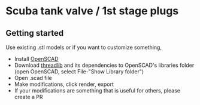 Scuba tank valve / 1st stage plugs
==================================

Getting started
---------------

Use existing .stl models or if you want to customize something,

- Install [OpenSCAD](https://www.openscad.org/)
- Download [threadlib](https://github.com/adrianschlatter/threadlib) and its dependencies to OpenSCAD's libraries folder (open OpenSCAD, select File-"Show Library folder")
- Open .scad file
- Make modifications, click render, export
- If your modifications are something that is useful for others, please create a PR